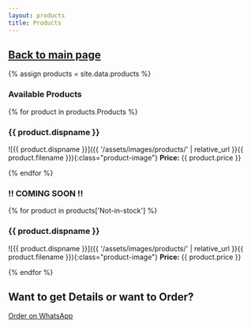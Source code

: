 ```yaml
---
layout: products
title: Products
---
```


## [Back to main page](https://electroboy10.github.io/TakeWay.github.io/)

{% assign products = site.data.products %}

### Available Products
{% for product in products.Products %}
### {{ product.dispname }}

![{{ product.dispname }}]({{ '/assets/images/products/' | relative_url }}{{ product.filename }}){:class="product-image"}
**Price:** {{ product.price }}

{% endfor %}

### !! COMING SOON !!
{% for product in products['Not-in-stock'] %}
### {{ product.dispname }}

![{{ product.dispname }}]({{ '/assets/images/products/' | relative_url }}{{ product.filename }}){:class="product-image"}
**Price:** {{ product.price }}

{% endfor %}

## Want to get Details or want to Order?
[Order on WhatsApp](https://wa.me/27656772625?text=Hello%20%F0%9F%98%81%0AIs%20the%20%28item%20names%20e.g.%2C%20jaffels%2C%20burger%2C%20etc.%29%20available%3F%20If%20so%2C%20can%20I%20order%20%28amount%29%20of%20%28product%20name%29%20and%20%28amount%29%20of%20%28product%20name%29%3F)
